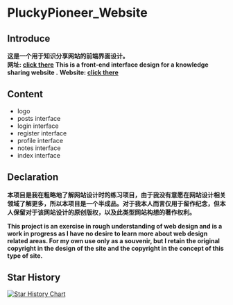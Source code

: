 # PluckyPioneer_Website

## Introduce

**这是一个用于知识分享网站的前端界面设计。**\
**网址: [click there](https://pluckypioneer.github.io/)**
**This is a front-end interface design for a knowledge sharing website .**
**Website: [click there](https://pluckypioneer.github.io/)**

## Content
- logo
- posts interface
- login interface
- register interface
- profile interface
- notes interface
- index interface

## Declaration

**本项目是我在粗略地了解网站设计时的练习项目，由于我没有意愿在网站设计相关领域了解更多，所以本项目是一个半成品。对于我本人而言仅用于留作纪念，但本人保留对于该网站设计的原创版权，以及此类型网站构想的著作权利。**

**This project is an exercise in rough understanding of web design and is a work in progress as I have no desire to learn more about web design related areas. For my own use only as a souvenir, but I retain the original copyright in the design of the site and the copyright in the concept of this type of site.**

## Star History

[![Star History Chart](https://api.star-history.com/svg?repos=pluckypioneer/pluckypioneer.github.io&type=Date)](https://www.star-history.com/#pluckypioneer/pluckypioneer.github.io&Date)
